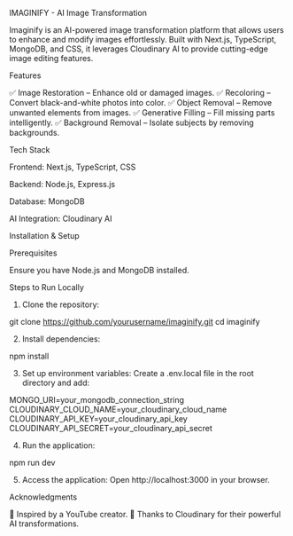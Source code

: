 IMAGINIFY - AI Image Transformation

Imaginify is an AI-powered image transformation platform that allows users to enhance and modify images effortlessly. Built with Next.js, TypeScript, MongoDB, and CSS, it leverages Cloudinary AI to provide cutting-edge image editing features.

Features

✅ Image Restoration – Enhance old or damaged images.
✅ Recoloring – Convert black-and-white photos into color.
✅ Object Removal – Remove unwanted elements from images.
✅ Generative Filling – Fill missing parts intelligently.
✅ Background Removal – Isolate subjects by removing backgrounds.

Tech Stack

Frontend: Next.js, TypeScript, CSS

Backend: Node.js, Express.js

Database: MongoDB

AI Integration: Cloudinary AI


Installation & Setup

Prerequisites

Ensure you have Node.js and MongoDB installed.

Steps to Run Locally

1. Clone the repository:

git clone https://github.com/yourusername/imaginify.git
cd imaginify


2. Install dependencies:

npm install


3. Set up environment variables:
Create a .env.local file in the root directory and add:

MONGO_URI=your_mongodb_connection_string
CLOUDINARY_CLOUD_NAME=your_cloudinary_cloud_name
CLOUDINARY_API_KEY=your_cloudinary_api_key
CLOUDINARY_API_SECRET=your_cloudinary_api_secret


4. Run the application:

npm run dev


5. Access the application:
Open http://localhost:3000 in your browser.

Acknowledgments

🔹 Inspired by a YouTube creator.
🔹 Thanks to Cloudinary for their powerful AI transformations.
